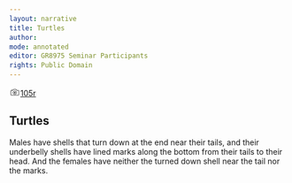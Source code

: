 ```yaml
---
layout: narrative
title: Turtles
author:
mode: annotated
editor: GR8975 Seminar Participants
rights: Public Domain
---
```


 <a href="http://gallica.bnf.fr/ark:/12148/btv1b10500001g/f215.image"><img src="../assets/photo-icon.png" alt="folio images" style="display:inline-block; margin-bottom:-3px;">105r</a><br/> 
## Turtles

 
Males have shells that turn down at the end near their tails, and their underbelly shells have lined marks along the bottom from their tails to their head. And the females have neither the turned down shell near the tail nor the marks.
 